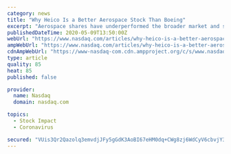 ```yaml
---
category: news
title: "Why Heico Is a Better Aerospace Stock Than Boeing"
excerpt: "Aerospace shares have underperformed the broader market and seem likely to remain under pressure well after the pandemic is contained and the broader markets have a chance to stabilize. Part of what makes Heico such an attractive aerospace stock in this environment is the large portion of its business that is not tied to aerospace."
publishedDateTime: 2020-05-09T13:50:00Z
webUrl: "https://www.nasdaq.com/articles/why-heico-is-a-better-aerospace-stock-than-boeing-2020-05-09"
ampWebUrl: "https://www.nasdaq.com/articles/why-heico-is-a-better-aerospace-stock-than-boeing-2020-05-09?amp"
cdnAmpWebUrl: "https://www-nasdaq-com.cdn.ampproject.org/c/s/www.nasdaq.com/articles/why-heico-is-a-better-aerospace-stock-than-boeing-2020-05-09?amp"
type: article
quality: 85
heat: 85
published: false

provider:
  name: Nasdaq
  domain: nasdaq.com

topics:
  - Stock Impact
  - Coronavirus

secured: "VUis3Qr2Qazolq3emvdjJFy5gGdK3AoBI67eHM0dq+CWg8zj6WdCyV6cbvjY3WN088ts5cyzXNv5BXr7V83xX0LV1O57Fo9LA/IwNVaGXd/QCEkLQrF1BzcOTgr9Z1E14lKyThGJBt/w3me9VAbe7ismTEJDhnJIo6Zkq6yJD+raXHpZiiTiVDQLSYBoHDDF5CUJFu72Wwk2N9fEtIBhKgg2HPsGgPOAR9EbDSlkxYK0/h6GZtXBOe/dSgX3m88vpL3qRi0Qz5fJyJbIXTfZmeENHyMIGmpGrRKWoP+3VcJYNfI136XsfWZ3AkMuGOvm;khq76xY9LpRoecmEvTAfYA=="
---
```


